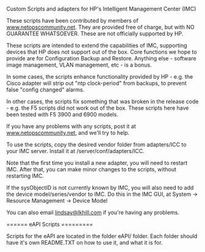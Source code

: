 Custom Scripts and adapters for HP's Intelligent Management Center (IMC)

These scripts have been contributed by members of www.netopscommunity.net. They are provided free of charge, but with NO GUARANTEE WHATSOEVER. These are not officially supported by HP.

These scripts are intended to extend the capabilities of IMC, supporting devices that HP does not support out of the box. Core functions we hope to provide are for Configuration Backup and Restore. Anything else - software image management, VLAN management, etc - is a bonus.

In some cases, the scripts enhance functionality provided by HP - e.g. the Cisco adapter will strip out "ntp clock-period" from backups, to prevent false "config changed" alarms.

In other cases, the scripts fix something that was broken in the release code - e.g. the F5 scripts did not work out of the box. These scripts here have been tested with F5 3900 and 6900 models.

If you have any problems with any scripts, post it at www.netopscommunity.net, and we'll try to help.

To use the scripts, copy the desired vendor folder from adapters/ICC to your IMC server. Install it at /server/conf/adapters/ICC.

Note that the first time you install a new adapter, you will need to restart IMC. After that, you can make minor changes to the scripts, without restarting IMC.

If the sysObjectID is not currently known by IMC, you will also need to add the device model/series/vendor to IMC. Do this in the IMC GUI, at System -> Resource Management -> Device Model



You can also email lindsay@lkhill.com if you're having any problems.

====== eAPI Scripts =========

Scripts for the eAPI are located in the folder eAPI/ folder.  Each folder should have it's own README.TXT on how to use it, and what it is for.

